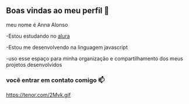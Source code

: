 ## Boas vindas ao meu perfil 💟

meu nome é Anna Alonso

-Estou estudando no [alura](https://www.alura.com.br)

-Estou me desenvolvendo na linguagem javascript

-uso esse espaço para minha organização e compartilhamento dos meus projetos desenvolvidos

### vocẽ entrar em contato comigo 📫

https://tenor.com/2Mvk.gif
